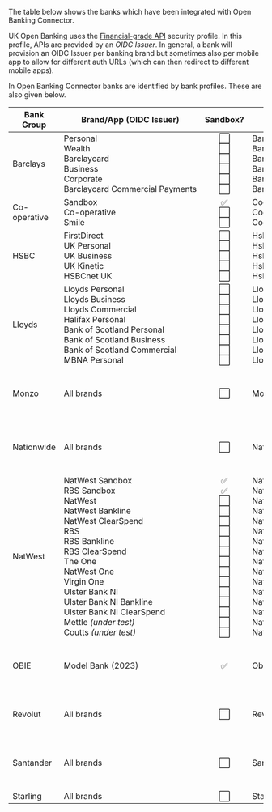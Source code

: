 The table below shows the banks which have been integrated with Open Banking Connector.

UK Open Banking uses the [Financial-grade API](https://openid.net/specs/openid-financial-api-part-2-1_0.html) security profile. In this profile, APIs are provided by an *OIDC Issuer*. In general, a bank will provision an OIDC Issuer per banking brand but sometimes also per mobile app to allow for different auth URLs (which can then redirect to different mobile apps).

 In Open Banking Connector banks are identified by bank profiles. These are also given below.

| Bank Group   | Brand/App (OIDC Issuer)                                                                                                                                                                                                                                                                                         | Sandbox?                                                                                                                                                                                                                                                                                                                                                                                 | Bank Profile                                                                                                                                                                                                                                                                                                                                                                                                                                      | APIs                                      |
|--------------|-----------------------------------------------------------------------------------------------------------------------------------------------------------------------------------------------------------------------------------------------------------------------------------------------------------------|:----------------------------------------------------------------------------------------------------------------------------------------------------------------------------------------------------------------------------------------------------------------------------------------------------------------------------------------------------------------------------------------:|---------------------------------------------------------------------------------------------------------------------------------------------------------------------------------------------------------------------------------------------------------------------------------------------------------------------------------------------------------------------------------------------------------------------------------------------------|-------------------------------------------|
| Barclays     | Personal<br>Wealth<br>Barclaycard<br>Business<br>Corporate<br>Barclaycard&nbsp;Commercial&nbsp;Payments                                                                                                                                                                                                         | :white_large_square:<br>:white_large_square:<br>:white_large_square:<br>:white_large_square:<br>:white_large_square:<br>:white_large_square:                                                                                                                                                                                                                                             | Barclays_Personal<br>Barclays_Wealth<br>Barclays_Barclaycard<br>Barclays_Business<br>Barclays_Corporate<br>Barclays_BarclaycardCommercialPayments                                                                                                                                                                                                                                                                                                 | AISP,<br>PISP (domestic payments),<br>VRP |
| Co-operative | Sandbox<br>Co-operative<br>Smile                                                                                                                                                                                                                                                                                | :white_check_mark:<br>:white_large_square:<br>:white_large_square:                                                                                                                                                                                                                                                                                                                       | Cooperative_CooperativeSandbox<br>Cooperative_Cooperative<br>Cooperative_Smile                                                                                                                                                                                                                                                                                                                                                                    | AISP                                      |
| HSBC         | FirstDirect<br>UK Personal<br>UK Business<br>UK Kinetic<br>HSBCnet UK                                                                                                                                                                                                                                           | :white_large_square:<br>:white_large_square:<br>:white_large_square:<br>:white_large_square:<br>:white_large_square:                                                                                                                                                                                                                                                                     | Hsbc_FirstDirect<br>Hsbc_UkPersonal<br>Hsbc_UkBusiness<br>Hsbc_UkKinetic<br>Hsbc_HsbcNetUk                                                                                                                                                                                                                                                                                                                                                        | AISP,<br>PISP (domestic payments),<br>VRP |
| Lloyds       | Lloyds Personal<br>Lloyds Business<br>Lloyds Commercial<br>Halifax Personal<br>Bank&nbsp;of&nbsp;Scotland&nbsp;Personal<br>Bank&nbsp;of&nbsp;Scotland&nbsp;Business<br>Bank&nbsp;of&nbsp;Scotland&nbsp;Commercial<br>MBNA Personal                                                                              | :white_large_square:<br>:white_large_square:<br>:white_large_square:<br>:white_large_square:<br>:white_large_square:<br>:white_large_square:<br>:white_large_square:<br>:white_large_square:                                                                                                                                                                                             | Lloyds_LloydsPersonal<br>Lloyds_LloydsBusiness<br>Lloyds_LloydsCommerical<br>Lloyds_HalifaxPersonal<br>Lloyds_BankOfScotlandPersonal<br>Lloyds_BankOfScotlandBusiness<br>Lloyds_BankOfScotlandCommerical<br>Lloyds_MbnaPersonal                                                                                                                                                                                                                   | AISP,<br>PISP (domestic payments),<br>VRP |
| Monzo        | All brands                                                                                                                                                                                                                                                                                                      | :white_large_square:                                                                                                                                                                                                                                                                                                                                                                     | Monzo_Monzo                                                                                                                                                                                                                                                                                                                                                                                                                                       | AISP,<br>PISP (domestic payments),<br>VRP |
| Nationwide   | All brands                                                                                                                                                                                                                                                                                                      | :white_large_square:                                                                                                                                                                                                                                                                                                                                                                     | Nationwide_Nationwide                                                                                                                                                                                                                                                                                                                                                                                                                             | AISP,<br>PISP (domestic payments),<br>VRP |
| NatWest      | NatWest Sandbox<br>RBS Sandbox<br>NatWest<br>NatWest Bankline<br>NatWest ClearSpend<br>RBS<br>RBS Bankline<br>RBS ClearSpend<br>The One<br>NatWest One<br>Virgin One<br>Ulster Bank NI<br>Ulster Bank NI Bankline<br>Ulster&nbsp;Bank&nbsp;NI&nbsp;ClearSpend<br>Mettle *(under test)*<br>Coutts *(under test)* | :white_check_mark:<br>:white_check_mark:<br>:white_large_square:<br>:white_large_square:<br>:white_large_square:<br>:white_large_square:<br>:white_large_square:<br>:white_large_square:<br>:white_large_square:<br>:white_large_square:<br>:white_large_square:<br>:white_large_square:<br>:white_large_square:<br>:white_large_square:<br>:white_large_square:<br>:white_large_square: | NatWest_NatWestSandbox<br>NatWest_RoyalBankOfScotlandSandbox<br>NatWest_NatWest<br>NatWest_NatWestBankline<br>NatWest_NatWestClearSpend<br>NatWest_RoyalBankOfScotland<br>NatWest_RoyalBankOfScotlandBankline<br>NatWest_RoyalBankOfScotlandClearSpend<br>NatWest_TheOne<br>NatWest_NatWestOne<br>NatWest_VirginOne<br>NatWest_UlsterBankNi<br>NatWest_UlsterBankNiBankline<br>NatWest_UlsterBankNiClearSpend<br>NatWest_Mettle<br>NatWest_Coutts | AISP,<br>PISP (domestic payments),<br>VRP |
| OBIE         | Model Bank (2023)                                                                                                                                                                                                                                                                                               | :white_check_mark:                                                                                                                                                                                                                                                                                                                                                                       | Obie_Model2023                                                                                                                                                                                                                                                                                                                                                                                                                                    | AISP,<br>PISP (domestic payments),<br>VRP |
| Revolut      | All brands                                                                                                                                                                                                                                                                                                      | :white_large_square:                                                                                                                                                                                                                                                                                                                                                                     | Revolut_Revolut                                                                                                                                                                                                                                                                                                                                                                                                                                   | AISP,<br>PISP (domestic payments)         |
| Santander    | All brands                                                                                                                                                                                                                                                                                                      | :white_large_square:                                                                                                                                                                                                                                                                                                                                                                     | Santander_Santander                                                                                                                                                                                                                                                                                                                                                                                                                               | AISP,<br>PISP (domestic payments),<br>VRP |
| Starling     | All brands                                                                                                                                                                                                                                                                                                      | :white_large_square:                                                                                                                                                                                                                                                                                                                                                                     | Starling_Starling                                                                                                                                                                                                                                                                                                                                                                                                                                 | AISP                                      |
